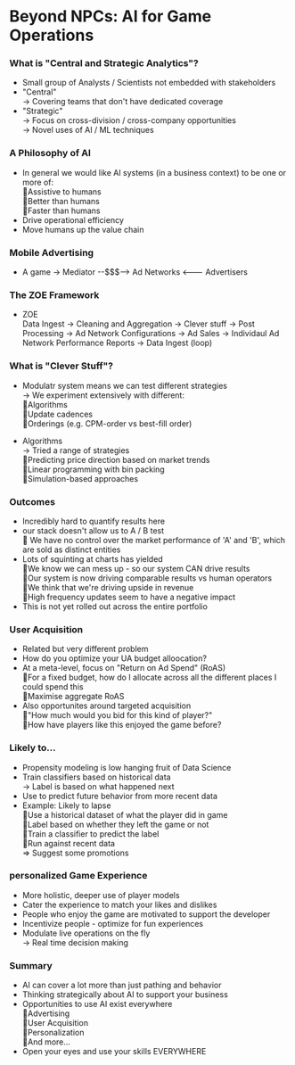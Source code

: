 # Beyond NPCs: AI for Game Operations

### What is "Central and Strategic Analytics"?<br>
- Small group of Analysts / Scientists not embedded with stakeholders
- "Central"<br>
  -> Covering teams that don't have dedicated coverage<br>
- "Strategic"<br>
  -> Focus on cross-division / cross-company opportunities<br>
  -> Novel uses of AI / ML techniques<br>

### A Philosophy of AI<br>
- In general we would like AI systems (in a business context) to be one or more of:<br>
  🔹Assistive to humans<br>
  🔹Better than humans<br>
  🔹Faster than humans<br>
- Drive operational efficiency<br>
- Move humans up the value chain<br>

### Mobile Advertising<br>
- A game -> Mediator --$$$--> Ad Networks <--- Advertisers<br>

### The ZOE Framework<br>
- ZOE<br>
  Data Ingest -> Cleaning and Aggregation -> Clever stuff -> Post Processing -> Ad Network Configurations -> Ad Sales -> Individaul Ad Network Performance Reports -> Data Ingest (loop)<br>

### What is "Clever Stuff"?
- Modulatr system means we can test different strategies<br>
  -> We experiment extensively with different:<br>
  🔹Algorithms<br>
  🔹Update cadences<br>
  🔹Orderings (e.g. CPM-order vs best-fill order)<br>

- Algorithms<br>
  -> Tried a range of strategies<br>
  🔹Predicting price direction based on market trends<br>
  🔹Linear programming with bin packing<br>
  🔹Simulation-based approaches<br>

### Outcomes<br>
- Incredibly hard to quantify results here<br>
- our stack doesn't allow us to A / B test<br>
  🔹 We have no control over the market performance of 'A' and 'B', which are sold as distinct entities<br>
- Lots of squinting at charts has yielded<br>
  🔹We know we can mess up - so our system CAN drive results<br>
  🔹Our system is now driving comparable results vs human operators<br>
  🔹We think that we're driving upside in revenue<br>
  🔹High frequency updates seem to have a negative impact<br>
- This is not yet rolled out across the entire portfolio

### User Acquisition<br>
- Related but very different problem<br>
- How do you optimize your UA budget alloocation?<br>
- At a meta-level, focus on "Return on Ad Spend" (RoAS)<br>
  🔹For a fixed budget, how do I allocate across all the different places I could spend this<br>
  🔹Maximise aggregate RoAS<br>
- Also opportunites around targeted acquisition<br>
  🔹"How much would you bid for this kind of player?"<br>
  🔹How have players like this enjoyed the game before?<br>

### Likely to...<br>
- Propensity modeling is low hanging fruit of Data Science<br>
- Train classifiers based on historical data<br>
  -> Label is based on what happened next<br>
- Use to predict future behavior from more recent data<br>
- Example: Likely to lapse<br>
  🔹Use a historical dataset of what the player did in game<br>
  🔹Label based on whether they left the game or not<br>
  🔹Train a classifier to predict the label<br>
  🔹Run against recent data<br>
=> Suggest some promotions<br>

### personalized Game Experience<br>
- More holistic, deeper use of player models<br>
- Cater the experience to match your likes and dislikes<br>
- People who enjoy the game are motivated to support the developer<br>
- Incentivize people - optimize for fun experiences<br>
- Modulate live operations on the fly<br>
  -> Real time decision making<br>

### Summary<br>
- AI can cover a lot more than just pathing and behavior<br>
- Thinking strategically about AI to support your business<br>
- Opportunities to use AI exist everywhere<br>
  🔹Advertising<br>
  🔹User Acquisition<br>
  🔹Personalization<br>
  🔹And more...<br>
- Open your eyes and use your skills EVERYWHERE <br>